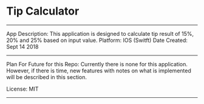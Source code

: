 # Tip Calculator 
*****************************************************************************************************************************
App Description: This application is designed to calculate tip result of 15%, 20% and 25% based on input value.
Platform: IOS (Switft)
Date Created: Sept 14 2018
*****************************************************************************************************************************
Plan For Future for this Repo: Currently there is none for this application. However, if there is time, new features with notes on what is implemented will be described in this section. 

License: MIT
*****************************************************************************************************************************
